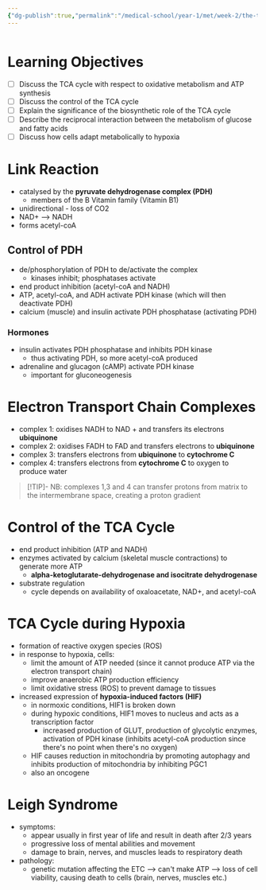 ```yaml
---
{"dg-publish":true,"permalink":"/medical-school/year-1/met/week-2/the-tca-cycle-and-the-electron-transport-chain/","tags":["met"],"updated":"2025-03-05T21:04:45.130+00:00"}
---
```


```table-of-contents
```
# Learning Objectives
- [ ] Discuss the TCA cycle with respect to oxidative metabolism and ATP synthesis
- [ ] Discuss the control of the TCA cycle
- [ ] Explain the significance of the biosynthetic role of the TCA cycle
- [ ] Describe the reciprocal interaction between the metabolism of glucose and fatty acids
- [ ] Discuss how cells adapt metabolically to hypoxia

# Link Reaction
- catalysed by the **pyruvate dehydrogenase complex (PDH)**
	- members of the B Vitamin family (Vitamin B1)
- unidirectional - loss of CO2
- NAD+ --> NADH
- forms acetyl-coA
## Control of PDH
- de/phosphorylation of PDH to de/activate the complex
	- kinases inhibit; phosphatases activate
- end product inhibition (acetyl-coA and NADH)
- ATP, acetyl-coA, and ADH activate PDH kinase (which will then deactivate PDH)
- calcium (muscle) and insulin activate PDH phosphatase (activating PDH) 
### Hormones
- insulin activates PDH phosphatase and inhibits PDH kinase
	- thus activating PDH, so more acetyl-coA produced
- adrenaline and glucagon (cAMP) activate PDH kinase
	- important for gluconeogenesis 

# Electron Transport Chain Complexes
- complex 1: oxidises NADH to NAD + and transfers its electrons **ubiquinone**
- complex 2: oxidises FADH to FAD and transfers electrons to **ubiquinone**
- complex 3: transfers electrons from **ubiquinone** to **cytochrome C**
- complex 4: transfers electrons from **cytochrome C** to oxygen to produce water

> [!TIP]- NB:
> complexes 1,3 and 4 can transfer protons from matrix to the intermembrane space, creating a proton gradient

# Control of the TCA Cycle
- end product inhibition (ATP and NADH)
- enzymes activated by calcium (skeletal muscle contractions) to generate more ATP
	- **alpha-ketoglutarate-dehydrogenase and isocitrate dehydrogenase**
- substrate regulation
	- cycle depends on availability of oxaloacetate, NAD+, and acetyl-coA

# TCA Cycle during Hypoxia
- formation of reactive oxygen species (ROS)
- in response to hypoxia, cells:
	- limit the amount of ATP needed (since it cannot produce ATP via the electron transport chain)
	- improve anaerobic ATP production efficiency 
	- limit oxidative stress (ROS) to prevent damage to tissues
- increased expression of **hypoxia-induced factors (HIF)**
	- in normoxic conditions, HIF1 is broken down
	- during hypoxic conditions, HIF1 moves to nucleus and acts as a transcription factor
		- increased production of GLUT, production of glycolytic enzymes, activation of PDH kinase (inhibits acetyl-coA production since there's no point when there's no oxygen)
	- HIF causes reduction in mitochondria by promoting autophagy and inhibits production of mitochondria by inhibiting PGC1
	- also an oncogene

# Leigh Syndrome
- symptoms:
	- appear usually in first year of life and result in death after 2/3 years
	- progressive loss of mental abilities and movement
	- damage to brain, nerves, and muscles leads to respiratory death
- pathology:
	- genetic mutation affecting the ETC --> can't make ATP --> loss of cell viability, causing death to cells (brain, nerves, muscles etc.) 
